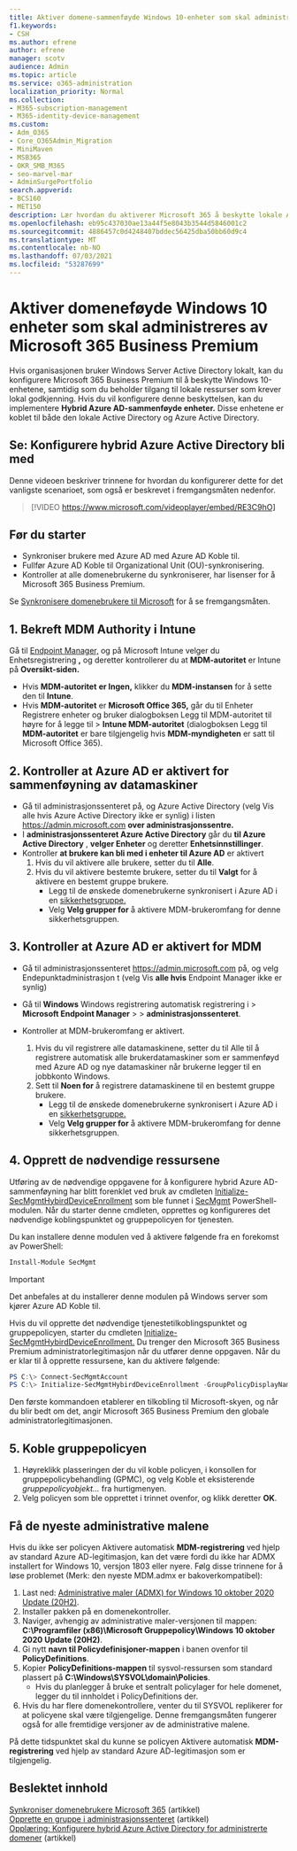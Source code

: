 ```yaml
---
title: Aktiver domene-sammenføyde Windows 10-enheter som skal administreres av Microsoft 365 for bedrifter
f1.keywords:
- CSH
ms.author: efrene
author: efrene
manager: scotv
audience: Admin
ms.topic: article
ms.service: o365-administration
localization_priority: Normal
ms.collection:
- M365-subscription-management
- M365-identity-device-management
ms.custom:
- Adm_O365
- Core_O365Admin_Migration
- MiniMaven
- MSB365
- OKR_SMB_M365
- seo-marvel-mar
- AdminSurgePortfolio
search.appverid:
- BCS160
- MET150
description: Lær hvordan du aktiverer Microsoft 365 å beskytte lokale Active-Directory-sammenføyde Windows 10 enheter med bare noen få trinn.
ms.openlocfilehash: eb95c437030ae13a44f5e8043b3544d5846001c2
ms.sourcegitcommit: 4886457c0d4248407bddec56425dba50bb60d9c4
ms.translationtype: MT
ms.contentlocale: nb-NO
ms.lasthandoff: 07/03/2021
ms.locfileid: "53287699"
---
```

# <a name="enable-domain-joined-windows-10-devices-to-be-managed-by-microsoft-365-business-premium"></a>Aktiver domeneføyde Windows 10 enheter som skal administreres av Microsoft 365 Business Premium

Hvis organisasjonen bruker Windows Server Active Directory lokalt, kan du konfigurere Microsoft 365 Business Premium til å beskytte Windows 10-enhetene, samtidig som du beholder tilgang til lokale ressurser som krever lokal godkjenning.
Hvis du vil konfigurere denne beskyttelsen, kan du implementere **Hybrid Azure AD-sammenføyde enheter.** Disse enhetene er koblet til både den lokale Active Directory og Azure Active Directory.

## <a name="watch-configure-hybrid-azure-active-directory-join"></a>Se: Konfigurere hybrid Azure Active Directory bli med

Denne videoen beskriver trinnene for hvordan du konfigurerer dette for det vanligste scenarioet, som også er beskrevet i fremgangsmåten nedenfor.

> [!VIDEO https://www.microsoft.com/videoplayer/embed/RE3C9hO]
  
## <a name="before-you-begin"></a>Før du starter

- Synkroniser brukere med Azure AD med Azure AD Koble til.
- Fullfør Azure AD Koble til Organizational Unit (OU)-synkronisering.
- Kontroller at alle domenebrukerne du synkroniserer, har lisenser for å Microsoft 365 Business Premium.

Se [Synkronisere domenebrukere til Microsoft](manage-domain-users.md) for å se fremgangsmåten.

## <a name="1-verify-mdm-authority-in-intune"></a>1. Bekreft MDM Authority i Intune

Gå til [Endpoint Manager,](https://endpoint.microsoft.com/#blade/Microsoft_Intune_Enrollment/EnrollmentMenu/overview) og på Microsoft Intune velger du Enhetsregistrering **,** og  deretter kontrollerer du at **MDM-autoritet** er Intune på **Oversikt-siden.**

- Hvis **MDM-autoritet** **er Ingen,** klikker du **MDM-instansen** for å sette den til **Intune**.
- Hvis **MDM-autoritet** er **Microsoft Office 365,** går du til Enheter Registrere enheter og bruker dialogboksen Legg til MDM-autoritet til høyre for å legge til  >   **Intune MDM-autoritet** (dialogboksen Legg til **MDM-autoritet** er bare tilgjengelig hvis **MDM-myndigheten** er satt til  Microsoft Office 365).

## <a name="2-verify-azure-ad-is-enabled-for-joining-computers"></a>2. Kontroller at Azure AD er aktivert for sammenføyning av datamaskiner

- Gå til administrasjonssenteret på, og Azure Active Directory (velg Vis alle hvis Azure Active Directory ikke er synlig) i listen <a href="https://go.microsoft.com/fwlink/p/?linkid=2024339" target="_blank">https://admin.microsoft.com</a> **over administrasjonssentre.**  
- I **administrasjonssenteret Azure Active Directory** går du **til Azure Active Directory** , **velger Enheter** og deretter **Enhetsinnstillinger**.
- Kontroller **at brukere kan bli med i enheter til Azure AD** er aktivert 
    1. Hvis du vil aktivere alle brukere, setter du til **Alle**.
    2. Hvis du vil aktivere bestemte brukere, setter du til **Valgt** for å aktivere en bestemt gruppe brukere.
        - Legg til de ønskede domenebrukerne synkronisert i Azure AD i en [sikkerhetsgruppe.](../admin/create-groups/create-groups.md)
        - Velg **Velg grupper for** å aktivere MDM-brukeromfang for denne sikkerhetsgruppen.

## <a name="3-verify-azure-ad-is-enabled-for-mdm"></a>3. Kontroller at Azure AD er aktivert for MDM

- Gå til administrasjonssenteret <a href="https://go.microsoft.com/fwlink/p/?linkid=2024339" target="_blank">https://admin.microsoft.com</a> på, og velg  Endepunktadministrasjon t (velg Vis **alle hvis** Endpoint Manager ikke er synlig)
- Gå til **Windows** Windows registrering automatisk registrering i  >  **Microsoft Endpoint Manager**  >    >  **administrasjonssenteret**.
- Kontroller at MDM-brukeromfang er aktivert.

    1. Hvis du vil registrere  alle datamaskinene, setter du til Alle til å registrere automatisk alle brukerdatamaskiner som er sammenføyd med Azure AD og nye datamaskiner når brukerne legger til en jobbkonto Windows.
    2. Sett til **Noen for** å registrere datamaskinene til en bestemt gruppe brukere.
        -  Legg til de ønskede domenebrukerne synkronisert i Azure AD i en [sikkerhetsgruppe.](../admin/create-groups/create-groups.md)
        -  Velg **Velg grupper for** å aktivere MDM-brukeromfang for denne sikkerhetsgruppen.

## <a name="4-create-the-required-resources"></a>4. Opprett de nødvendige ressursene 

Utføring av de nødvendige oppgavene for å konfigurere hybrid Azure AD-sammenføyning har blitt forenklet ved bruk av cmdleten [Initialize-SecMgmtHybirdDeviceEnrollment](https://github.com/microsoft/secmgmt-open-powershell/blob/master/docs/help/Initialize-SecMgmtHybirdDeviceEnrollment.md) som ble funnet i [SecMgmt](https://www.powershellgallery.com/packages/SecMgmt) PowerShell-modulen. [](/azure/active-directory/devices/hybrid-azuread-join-managed-domains#configure-hybrid-azure-ad-join) Når du starter denne cmdleten, opprettes og konfigureres det nødvendige koblingspunktet og gruppepolicyen for tjenesten.

Du kan installere denne modulen ved å aktivere følgende fra en forekomst av PowerShell:

```powershell
Install-Module SecMgmt
```

> [!IMPORTANT]
> Det anbefales at du installerer denne modulen på Windows server som kjører Azure AD Koble til.

Hvis du vil opprette det nødvendige tjenestetilkoblingspunktet og gruppepolicyen, starter du cmdleten [Initialize-SecMgmtHybirdDeviceEnrollment.](https://github.com/microsoft/secmgmt-open-powershell/blob/master/docs/help/Initialize-SecMgmtHybirdDeviceEnrollment.md) Du trenger den Microsoft 365 Business Premium administratorlegitimasjon når du utfører denne oppgaven. Når du er klar til å opprette ressursene, kan du aktivere følgende:

```powershell
PS C:\> Connect-SecMgmtAccount
PS C:\> Initialize-SecMgmtHybirdDeviceEnrollment -GroupPolicyDisplayName 'Device Management'
```

Den første kommandoen etablerer en tilkobling til Microsoft-skyen, og når du blir bedt om det, angir Microsoft 365 Business Premium den globale administratorlegitimasjonen.

## <a name="5-link-the-group-policy"></a>5. Koble gruppepolicyen

1. Høyreklikk plasseringen der du vil koble policyen, i konsollen for gruppepolicybehandling (GPMC), og velg Koble et eksisterende *gruppepolicyobjekt...* fra hurtigmenyen.
2. Velg policyen som ble opprettet i trinnet ovenfor, og klikk deretter **OK**.

## <a name="get-the-latest-administrative-templates"></a>Få de nyeste administrative malene

Hvis du ikke ser policyen Aktivere automatisk **MDM-registrering** ved hjelp av standard Azure AD-legitimasjon, kan det være fordi du ikke har ADMX installert for Windows 10, versjon 1803 eller nyere. Følg disse trinnene for å løse problemet (Merk: den nyeste MDM.admx er bakoverkompatibel):

1. Last ned: [Administrative maler (ADMX) for Windows 10 oktober 2020 Update (20H2)](https://www.microsoft.com/download/102157).
2. Installer pakken på en domenekontroller.
3. Naviger, avhengig av administrative maler-versjonen til mappen: **C:\Programfiler (x86)\Microsoft Gruppepolicy\Windows 10 oktober 2020 Update (20H2)**.
4. Gi nytt **navn til Policydefinisjoner-mappen** i banen ovenfor til **PolicyDefinitions**.
5. Kopier **PolicyDefinitions-mappen** til sysvol-ressursen som standard plassert på **C:\Windows\SYSVOL\domain\Policies**.
   - Hvis du planlegger å bruke et sentralt policylager for hele domenet, legger du til innholdet i PolicyDefinitions der.
6. Hvis du har flere domenekontrollere, venter du til SYSVOL replikerer for at policyene skal være tilgjengelige. Denne fremgangsmåten fungerer også for alle fremtidige versjoner av de administrative malene.

På dette tidspunktet skal du kunne se policyen Aktivere automatisk **MDM-registrering** ved hjelp av standard Azure AD-legitimasjon som er tilgjengelig.

## <a name="related-content"></a>Beslektet innhold

[Synkroniser domenebrukere Microsoft 365](manage-domain-users.md) (artikkel)\
[Opprette en gruppe i administrasjonssenteret](../admin/create-groups/create-groups.md) (artikkel)\
[Opplæring: Konfigurere hybrid Azure Active Directory for administrerte domener](/azure/active-directory/devices/hybrid-azuread-join-managed-domains.md) (artikkel)